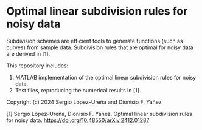 # Optimal linear subdivision rules for noisy data

Subdivision schemes are efficient tools to generate functions (such as curves) from sample data. Subdivision rules that are optimal for noisy data are derived in [1].

This repository includes:
1. MATLAB implementation of the optimal linear subdivision rules for noisy data.
2. Test files, reproducing the numerical results in [1].

Copyright (c) 2024 Sergio López-Ureña and Dionisio F. Yáñez

[1] Sergio López-Ureña, Dionisio F. Yáñez. Optimal linear subdivision rules for noisy data. https://doi.org/10.48550/arXiv.2412.01287
